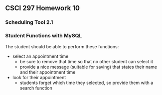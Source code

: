 ## CSCI 297 Homework 10
### Scheduling Tool 2.1
### Student Functions with MySQL

The student should be able to perform these functions:

- select an appointment time
  - be sure to remove that time so that no other student can select it
  - provide a nice message (suitable for saving) that states their name and their appointment time
- look for their appointment
  - students forget which time they selected, so provide them with a search function
